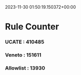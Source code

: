 2023-11-30 01:50:19.150372+00:00
# Rule Counter 
 ### UCATE : 410485

 ### Veneto : 151611

 ### Allowlist : 13930